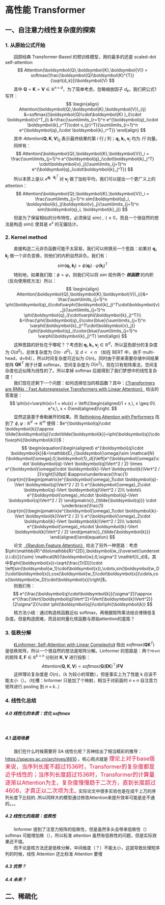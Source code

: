 # 高性能 Transformer
## 一、自注意力线性复杂度的探索
### 1. 从原始公式开始
&emsp;&emsp;回顾经典 Transformer-Based 的预训练模型，用的最多的还是  scaled-dot self-attention:  
$$
Attention(\boldsymbol{Q},\boldsymbol{K},\boldsymbol{V}) = softmax(\frac{\boldsymbol{Q}\boldsymbol{K}^{T}}{\sqrt{d_k}})\boldsymbol{V}
$$
&emsp;&emsp;其中 $\boldsymbol{Q}=\boldsymbol{K}=\boldsymbol{V}\in\mathbb{R}^{n\times d}$，为了简单考虑，忽略缩放因子 $d_k$。我们把公式1写开：  
$$
\begin{align}
Attention(\boldsymbol{Q},\boldsymbol{K},\boldsymbol{V})_{ij} &=softmax((\boldsymbol{Q}\cdot\boldsymbol{K}
)_i)\cdot \boldsymbol{v}^T_j\\
&=\frac{\sum\limits_{r=1}^n e^{\boldsymbol{q}_i\cdot \boldsymbol{k}_r^T}\cdot v_{jr}^T}{\sum\limits_{r=1}^n e^{\boldsymbol{q}_i\cdot \boldsymbol{k}_r^T}}
\end{align}
$$
&emsp;&emsp;其中 $Attention(\boldsymbol{Q},\boldsymbol{K},\boldsymbol{V})_{ij}$ 表示最终结果的第 $i$ 行 $j$ 列；$\boldsymbol{q}_i, \boldsymbol{k}_r,\boldsymbol{v}_j$ 均为 *行* 向量。  
&emsp;&emsp;同样有：  
$$
Attention(\boldsymbol{Q},\boldsymbol{K},\boldsymbol{V})_i = \frac{\sum\limits_{j=1}^n e^{\boldsymbol{q}_i\cdot\boldsymbol{k}_j^T} \cdot\boldsymbol{v}_j}{\sum\limits_{j=1}^n e^{\boldsymbol{q}_i\cdot\boldsymbol{k}_j^T}}
$$
&emsp;&emsp;所以本质上是以 $e^{\boldsymbol{q}_i\cdot\boldsymbol{k}_j^T}$ 对 $\boldsymbol{v}_j$ 做了加权平均，我们可以提出一个更广义上的 attention：  
$$
Attention(\boldsymbol{Q},\boldsymbol{K},\boldsymbol{V})_i = \frac{\sum\limits_{j=1}^n sim(\boldsymbol{q}_i, \boldsymbol{k}_j)\boldsymbol{v}_j}{\sum\limits_{j=1}^n sim(\boldsymbol{q}_i, \boldsymbol{k}_j)}
$$
&emsp;&emsp;但是为了保留相似的分布特性，必须保证 $sim(\cdot,\cdot)\geq 0$，而且一个很自然的想法是构造 $sim()$ 使其是 $e^x$ 的无偏估计。  

### 2. Kernel method
&emsp;&emsp;直接构造二元非负函数可能不太容易，我们可以转换另一个思路：如果对 $\boldsymbol{q}_i,\boldsymbol{k}_j$ 做一个非负变换，则他们的内积自然非负。我们有：  
$$
sim(\boldsymbol{q}_i, \boldsymbol{k}_j) = \phi(\boldsymbol{q}_i)\cdot\varphi(\boldsymbol{k}_j)^T
$$
&emsp;&emsp;特别地，如果我们取：$\phi = \varphi$，则我们可以将 $sim$ 视作两个 ***核函数*** 的内积（反向使用核方法）所以：  
$$
\begin{align}
Attention(\boldsymbol{Q},\boldsymbol{K},\boldsymbol{V})_{i}&=
\frac{\sum\limits_{j=1}^n \phi(\boldsymbol{q}_i)\cdot\varphi(\boldsymbol{k}_j)^T\cdot\boldsymbol{v}_j}{\sum\limits_{j=1}^n \phi(\boldsymbol{q}_i)\cdot\varphi(\boldsymbol{k}_j)^T}\\
&=\frac{\phi(\boldsymbol{q}_i)\color{blue}{\sum\limits_{j=1}^n \varphi(\boldsymbol{k}_j)^T\cdot\boldsymbol{v}_j}}{\phi(\boldsymbol{q}_i)\color{blue}\sum\limits_{j=1}^n \varphi(\boldsymbol{k}_j)^T}
\end{align}
$$
&emsp;&emsp;这种思路的好处在于哪呢？？考虑到 $\boldsymbol{q}_i, \boldsymbol{k}_r,\boldsymbol{v}_j\in \mathbb{R}^d$，所以蓝色部分的复杂度为 $O(d^2)$，总体复杂度为 $O(n\cdot d^2)$，又 $d<<n$ （如在 BERT 中，由于 multi-head，d=64），所以时间复杂度可近似为 $O(n)$。同时由于原来需要存储中间结果矩阵 $\boldsymbol{Q}\boldsymbol{K}^{T}$ 用于计算 softmax，空间复杂度为 $O(n^2)$，现在只有矩阵乘法，空间复杂度也近似降为线性的了。所以拿掉 softmax 后就得到了我们梦想中的线性复杂度！  
&emsp;&emsp;我们现在还剩下一个问题：如何选择恰当的核函数？其中：[《Transformers are RNNs：Fast Autoregressive Transformers with Linear Attention》](https://github.com/HJHGJGHHG/NLPPapers/blob/main/PLM/Computational%20Efficiency/Efficient%20Model%20Architectures/Transformer%20to%20RNN/Transformers%20are%20RNNs%EF%BC%9AFast%20Autoregressive%20Transformers%20with%20Linear%20Attention.pdf) 给出的答案是：  
$$
\phi(x)=\varphi(x)=1 + elu(x) = \left\{\begin{aligned}1 + x,\, x \geq 0\\ e^x,\, x < 0\end{aligned}\right.
$$
&emsp;&emsp;显然这是基于泰勒展开的结果。而 [Rethinking Attention with Performers](https://arxiv.org/pdf/2009.14794.pdf) 找到了 $\phi,\varphi:\mathbb{R}^d \to\mathbb{R}^m$ 使得：$e^{\boldsymbol{q}\cdot \boldsymbol{k}}\approx \tilde{\boldsymbol{q}}\cdot\tilde{\boldsymbol{k}}=\phi(\boldsymbol{q})\cdot\varphi{(\boldsymbol{k})}$：  
$$
\begin{equation}\begin{aligned} 
e^{\boldsymbol{q}\cdot \boldsymbol{k}}&=\mathbb{E}_{\boldsymbol{\omega}\sim \mathcal{N}(\boldsymbol{\omega};0,\boldsymbol{1}_d)}\left[e^{\boldsymbol{\omega}\cdot \boldsymbol{q}-\Vert \boldsymbol{q}\Vert^2 / 2} \times e^{\boldsymbol{\omega}\cdot \boldsymbol{k}-\Vert \boldsymbol{k}\Vert^2 / 2}\right]\\[6pt] 
&\approx\underbrace{\frac{1}{\sqrt{m}}\begin{pmatrix}e^{\boldsymbol{\omega}_1\cdot \boldsymbol{q}-\Vert \boldsymbol{q}\Vert^2 / 2} \\ 
e^{\boldsymbol{\omega}_2\cdot \boldsymbol{q}-\Vert \boldsymbol{q}\Vert^2 / 2}\\ 
\vdots\\ 
e^{\boldsymbol{\omega}_m\cdot \boldsymbol{q}-\Vert \boldsymbol{q}\Vert^2 / 2} \end{pmatrix}}_{\tilde{\boldsymbol{q}}} 
\cdot  \underbrace{\frac{1}{\sqrt{m}}\begin{pmatrix}e^{\boldsymbol{\omega}_1\cdot \boldsymbol{k}-\Vert \boldsymbol{k}\Vert^2 / 2} \\ 
e^{\boldsymbol{\omega}_2\cdot \boldsymbol{k}-\Vert \boldsymbol{k}\Vert^2 / 2}\\ 
\vdots\\ 
e^{\boldsymbol{\omega}_m\cdot \boldsymbol{k}-\Vert \boldsymbol{k}\Vert^2 / 2} \end{pmatrix}}_{\tilde{\boldsymbol{k}}} 
\end{aligned}\end{equation}
$$
&emsp;&emsp;论文 [《Random Feature Attention》](https://arxiv.org/pdf/2103.02143.pdf) 给出了另外一种思路：考虑 $\phi:\mathbb{R}^d\to\mathbb{R}^{2D},\boldsymbol{w_i}\overset{\underset{i.i.d}{}}{\sim} \mathcal{N}(\boldsymbol{w};0,\sigma^2 \mathbf{I}_d)$，其中$\phi(\boldsymbol{x})=\sqrt{\frac{1}{D}}\cdot \left[sin(\boldsymbol{w_1}\cdot\boldsymbol{x}),\cdots,sin(\boldsymbol{w_D}\cdot\boldsymbol{x}),cos(\boldsymbol{w_1}\cdot\boldsymbol{x})\cdots,cos(\boldsymbol{w_D}\cdot\boldsymbol{x})\right]$。  
&emsp;&emsp;则我们有：  
$$
e^{\frac{\boldsymbol{q}\cdot\boldsymbol{k}}{\sigma^2}}\approx e^{\frac{\Vert{\boldsymbol{q}\Vert^2}+\Vert{\boldsymbol{k}\Vert^2}}{2\sigma^2}}\cdot \phi(\boldsymbol{q})\cdot\phi(\boldsymbol{k})
$$
&emsp;&emsp;核方法小结：通过构造核函数近似 softmax，再根据矩阵乘法结合律降低复杂度。但是构造困难，而且如何量化核函数与原始attention的差距？  

### 3. 低秩分解
&emsp;&emsp;[《Linformer: Self-Attention with Linear Complexity》](https://arxiv.org/pdf/2006.04768.pdf) 指出 $softmax(\boldsymbol{Q}\boldsymbol{K}^T)$ 是低秩矩阵，所以一个很自然的想法是矩阵分解。Linformer 的思路是：两个m×n 的矩阵 $\boldsymbol{E},\boldsymbol{F}\in\mathbb{R}^{k\times n}$ 分别对 $\boldsymbol{K},\boldsymbol{V}$ 进行投影：  
$$
\begin{equation}Attention(\boldsymbol{Q},\boldsymbol{K},\boldsymbol{V}) = softmax\left(\boldsymbol{Q}(\boldsymbol{E}\boldsymbol{K})^{\top}\right)\boldsymbol{F}\boldsymbol{V}\end{equation}
$$
&emsp;&emsp;这样理论复杂度是 $O(n)$，（k 为较小的常数），但是事实上为了性能 k 应该不能太小（）。（吐槽：linformer 只是加了个映射，相当于对前面的 $n \times n$ 自注意力矩阵进行 pooling 到 $n \times k$..）

### 4. 线性化总结
##### 4.0 线性化的本质：优化 softmax
&emsp;&emsp;

##### 4.1 适用场景
&emsp;&emsp;我们在什么时候需要将 SA 线性化呢？苏神给出了相当精彩的推导：https://spaces.ac.cn/archives/8610 。核心观点就是 <font color=	#DC143C size=4 >理论上对于base版来说，当序列长度不超过1536时，Transformer的复杂度都是近乎线性的；当序列长度超过1536时，Transformer的计算量逐渐以Attention为主，复杂度慢慢趋于二次方，直到长度超过4608，才真正以二次项为主</font>。实际论文中很多实验也是在成千上万的序列长度下比较的..所以同样大的模型通过修改Attention来提升效率可能是走不通的。。。

##### 4.2 线性化的局限：低秩性
&emsp;&emsp;linformer 提到了注意力矩阵的低秩性，但是虽然多头会带来低秩性（）softmax 可能增加秩（），所以标准 attention 虽然有低秩性的问题，但是实际效果还不错。  
&emsp;&emsp;而不论是核方法还是低秩分解，中间维度（？）不能太小，这就导致处理短序列的时候，线性 Attention 还比标准 Attention 要慢

##### 4.3 优势？

##### 4.4 未来？

## 二、稀疏化